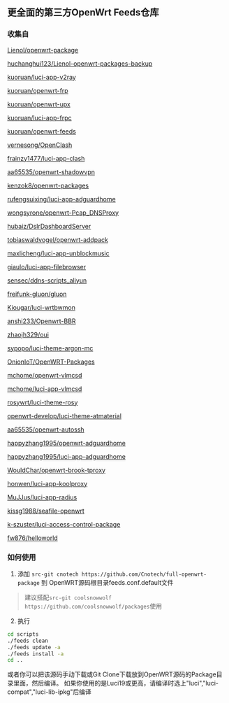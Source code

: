 ## 更全面的第三方OpenWrt Feeds仓库
### 收集自
[Lienol/openwrt-package](https://github.com/Lienol/openwrt-package)


[huchanghui123/Lienol-openwrt-packages-backup](https://github.com/huchanghui123/Lienol-openwrt-packages-backup)


[kuoruan/luci-app-v2ray](https://github.com/kuoruan/luci-app-v2ray)


[kuoruan/openwrt-frp](https://github.com/kuoruan/openwrt-frp)


[kuoruan/openwrt-upx](https://github.com/kuoruan/openwrt-upx)


[kuoruan/luci-app-frpc](https://github.com/kuoruan/luci-app-frpc)


[kuoruan/openwrt-feeds](https://github.com/kuoruan/openwrt-feeds)


[vernesong/OpenClash](https://github.com/vernesong/OpenClash)


[frainzy1477/luci-app-clash](https://github.com/frainzy1477/luci-app-clash)


[aa65535/openwrt-shadowvpn](https://github.com/aa65535/openwrt-shadowvpn)


[kenzok8/openwrt-packages](https://github.com/kenzok8/openwrt-packages)


[rufengsuixing/luci-app-adguardhome](https://github.com/rufengsuixing/luci-app-adguardhome)


[wongsyrone/openwrt-Pcap_DNSProxy](https://github.com/wongsyrone/openwrt-Pcap_DNSProxy)


[hubaiz/DslrDashboardServer](https://github.com/hubaiz/DslrDashboardServer)


[tobiaswaldvogel/openwrt-addpack](https://github.com/tobiaswaldvogel/openwrt-addpack)


[maxlicheng/luci-app-unblockmusic](https://github.com/maxlicheng/luci-app-unblockmusic)


[giaulo/luci-app-filebrowser](https://github.com/giaulo/luci-app-filebrowser)


[sensec/ddns-scripts_aliyun](https://github.com/sensec/ddns-scripts_aliyun)


[freifunk-gluon/gluon](https://github.com/freifunk-gluon/gluon)


[Kiougar/luci-wrtbwmon](https://github.com/Kiougar/luci-wrtbwmon)


[anshi233/Openwrt-BBR](https://github.com/anshi233/Openwrt-BBR)


[zhaojh329/oui](https://github.com/zhaojh329/oui)


[sypopo/luci-theme-argon-mc](https://github.com/sypopo/luci-theme-argon-mc)


[OnionIoT/OpenWRT-Packages](https://github.com/OnionIoT/OpenWRT-Packages)


[mchome/openwrt-vlmcsd](https://github.com/mchome/openwrt-vlmcsd)


[mchome/luci-app-vlmcsd](https://github.com/mchome/luci-app-vlmcsd)


[rosywrt/luci-theme-rosy](https://github.com/rosywrt/luci-theme-rosy)


[openwrt-develop/luci-theme-atmaterial](https://github.com/openwrt-develop/luci-theme-atmaterial)


[aa65535/openwrt-autossh](https://github.com/aa65535/openwrt-autossh)


[happyzhang1995/openwrt-adguardhome](https://github.com/happyzhang1995/openwrt-adguardhome)


[happyzhang1995/luci-app-adguardhome](https://github.com/happyzhang1995/luci-app-adguardhome)


[WouldChar/openwrt-brook-tproxy](https://github.com/WouldChar/openwrt-brook-tproxy)


[honwen/luci-app-koolproxy](https://github.com/honwen/luci-app-koolproxy)


[MuJJus/luci-app-radius](https://github.com/MuJJus/luci-app-radius)


[kissg1988/seafile-openwrt](https://github.com/kissg1988/seafile-openwrt)


[k-szuster/luci-access-control-package](https://github.com/k-szuster/luci-access-control-package)


[fw876/helloworld](https://github.com/fw876/helloworld)

### 如何使用

1. 添加 `src-git cnotech https://github.com/Cnotech/full-openwrt-package` 到 OpenWRT源码根目录feeds.conf.default文件

>建议搭配`src-git coolsnowwolf https://github.com/coolsnowwolf/packages`使用

2. 执行
```bash
cd scripts
./feeds clean
./feeds update -a
./feeds install -a
cd ..
```
或者你可以把该源码手动下载或Git Clone下载放到OpenWRT源码的Package目录里面，然后编译。
如果你使用的是Luci19或更高，请编译时选上"luci","luci-compat","luci-lib-ipkg"后编译